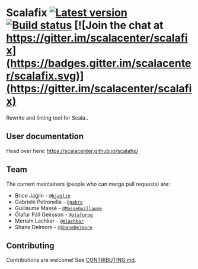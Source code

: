 Scalafix
[![Latest version](https://index.scala-lang.org/scalacenter/scalafix/scalafix-core/latest.svg)](https://index.scala-lang.org/scalacenter/scalafix/scalafix-core)
[![Build status](https://github.com/scalacenter/scalafix/workflows/CI/badge.svg)](https://github.com/scalacenter/scalafix/actions?query=workflow)
[![Join the chat at https://gitter.im/scalacenter/scalafix](https://badges.gitter.im/scalacenter/scalafix.svg)](https://gitter.im/scalacenter/scalafix)
========

Rewrite and linting tool for Scala..

## User documentation

Head over here: https://scalacenter.github.io/scalafix/

## Team

The current maintainers (people who can merge pull requests) are:

- Brice Jaglin - [`@bjaglin`](https://github.com/bjaglin)
- Gabriele Petronella - [`@gabro`](https://github.com/gabro)
- Guillaume Massé - [`@MasseGuillaume`](https://github.com/MasseGuillaume)
- Ólafur Páll Geirsson - [`@olafurpg`](https://github.com/olafurpg)
- Meriam Lachkar - [`@mlachkar`](https://github.com/mlachkar)
- Shane Delmore - [`@ShaneDelmore`](https://github.com/ShaneDelmore)

## Contributing

Contributions are welcome! See [CONTRIBUTING.md](CONTRIBUTING.md).
